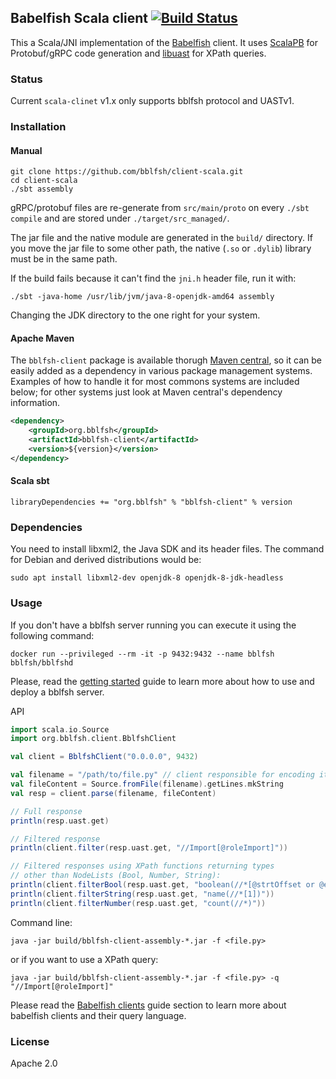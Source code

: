 ## Babelfish Scala client [![Build Status](https://travis-ci.org/bblfsh/client-scala.svg?branch=master)](https://travis-ci.org/bblfsh/client-scala)

This a Scala/JNI implementation of the [Babelfish](https://doc.bblf.sh/) client.
It uses [ScalaPB](https://scalapb.github.io/grpc.html) for Protobuf/gRPC code
generation and [libuast](https://github.com/bblfsh/libuast) for XPath queries.

### Status

Current `scala-clinet` v1.x only supports bblfsh protocol and UASTv1.

### Installation

#### Manual
```
git clone https://github.com/bblfsh/client-scala.git
cd client-scala
./sbt assembly
```

gRPC/protobuf files are re-generate from `src/main/proto` on every `./sbt compile`
and are stored under `./target/src_managed/`. 

The jar file and the native module are generated in the `build/` directory. If 
you move the jar file to some other path, the native (`.so` or `.dylib`) 
library must be in the same path.

If the build fails because it can't find the `jni.h` header file, run it with:

```
./sbt -java-home /usr/lib/jvm/java-8-openjdk-amd64 assembly
```

Changing the JDK directory to the one right for your system.

#### Apache Maven

The `bblfsh-client` package is available thorugh [Maven
central](http://search.maven.org/#search%7Cga%7C1%7Cbblfsh), so it can be easily
added as a dependency in various package management systems.  Examples of how to
handle it for most commons systems are included below; for other systems just look
at Maven central's dependency information.

```xml
<dependency>
    <groupId>org.bblfsh</groupId>
    <artifactId>bblfsh-client</artifactId>
    <version>${version}</version>
</dependency>
```

#### Scala sbt

```
libraryDependencies += "org.bblfsh" % "bblfsh-client" % version
```

### Dependencies

You need to install libxml2, the Java SDK and its header files. The command for 
Debian and derived distributions would be:

```
sudo apt install libxml2-dev openjdk-8 openjdk-8-jdk-headless
```

### Usage

If you don't have a bblfsh server running you can execute it using the following
command:

```
docker run --privileged --rm -it -p 9432:9432 --name bblfsh bblfsh/bblfshd
```   

Please, read the [getting started](https://doc.bblf.sh/using-babelfish/getting-started.html)
guide to learn more about how to use and deploy a bblfsh server.

API
```scala
import scala.io.Source
import org.bblfsh.client.BblfshClient

val client = BblfshClient("0.0.0.0", 9432)

val filename = "/path/to/file.py" // client responsible for encoding it to utf-8
val fileContent = Source.fromFile(filename).getLines.mkString
val resp = client.parse(filename, fileContent)

// Full response
println(resp.uast.get)

// Filtered response
println(client.filter(resp.uast.get, "//Import[@roleImport]"))

// Filtered responses using XPath functions returning types
// other than NodeLists (Bool, Number, String):
println(client.filterBool(resp.uast.get, "boolean(//*[@strtOffset or @endOffset])"))
println(client.filterString(resp.uast.get, "name(//*[1])"))
println(client.filterNumber(resp.uast.get, "count(//*)"))
```

Command line:

```
java -jar build/bblfsh-client-assembly-*.jar -f <file.py>
```

or if you want to use a XPath query:

```
java -jar build/bblfsh-client-assembly-*.jar -f <file.py> -q "//Import[@roleImport]"
```

Please read the [Babelfish clients](https://doc.bblf.sh/user/language-clients.html)
guide section to learn more about babelfish clients and their query language.

### License

Apache 2.0
